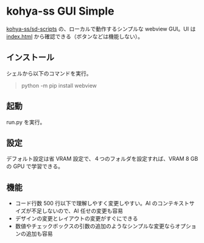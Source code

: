 # kohya-ss GUI Simple
[kohya-ss/sd-scripts](https://github.com/kohya-ss/sd-scripts/tree/main) の、ローカルで動作するシンプルな webview GUI。UI は [index.html](https://dskjal.github.io/kohya-ss-GUI-Simple/index.html) から確認できる（ボタンなどは機能しない）。

## インストール
シェルから以下のコマンドを実行。
> python -m pip install webview

## 起動
run.py を実行。

## 設定
デフォルト設定は省 VRAM 設定で、４つのフォルダを設定すれば、VRAM 8 GB の GPU で学習できる。

## 機能
- コード行数 500 行以下で理解しやすく変更しやすい。AI のコンテキストサイズが不足しないので、AI 任せの変更も容易
- デザインの変更とレイアウトの変更がすぐにできる
- 数値やチェックボックスの引数の追加のようなシンプルな変更ならオプションの追加も容易
